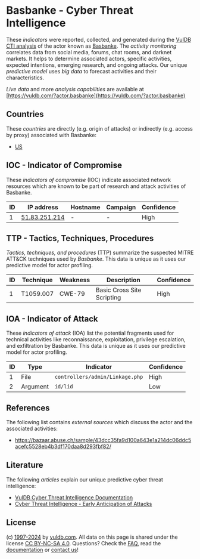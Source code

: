 # Basbanke - Cyber Threat Intelligence

These _indicators_ were reported, collected, and generated during the [VulDB CTI analysis](https://vuldb.com/?kb.cti) of the actor known as [Basbanke](https://vuldb.com/?actor.basbanke). The _activity monitoring_ correlates data from social media, forums, chat rooms, and darknet markets. It helps to determine associated actors, specific activities, expected intentions, emerging research, and ongoing attacks. Our unique _predictive model_ uses _big data_ to forecast activities and their characteristics.

_Live data_ and more _analysis capabilities_ are available at [https://vuldb.com/?actor.basbanke](https://vuldb.com/?actor.basbanke)

## Countries

These _countries_ are directly (e.g. origin of attacks) or indirectly (e.g. access by proxy) associated with Basbanke:

* [US](https://vuldb.com/?country.us)

## IOC - Indicator of Compromise

These _indicators of compromise_ (IOC) indicate associated network resources which are known to be part of research and attack activities of Basbanke.

ID | IP address | Hostname | Campaign | Confidence
-- | ---------- | -------- | -------- | ----------
1 | [51.83.251.214](https://vuldb.com/?ip.51.83.251.214) | - | - | High

## TTP - Tactics, Techniques, Procedures

_Tactics, techniques, and procedures_ (TTP) summarize the suspected MITRE ATT&CK techniques used by _Basbanke_. This data is unique as it uses our predictive model for actor profiling.

ID | Technique | Weakness | Description | Confidence
-- | --------- | -------- | ----------- | ----------
1 | T1059.007 | CWE-79 | Basic Cross Site Scripting | High

## IOA - Indicator of Attack

These _indicators of attack_ (IOA) list the potential fragments used for technical activities like reconnaissance, exploitation, privilege escalation, and exfiltration by Basbanke. This data is unique as it uses our predictive model for actor profiling.

ID | Type | Indicator | Confidence
-- | ---- | --------- | ----------
1 | File | `controllers/admin/Linkage.php` | High
2 | Argument | `id/lid` | Low

## References

The following list contains _external sources_ which discuss the actor and the associated activities:

* https://bazaar.abuse.ch/sample/43dcc35fa9d100a643e1a214dc06ddc5acefc5528eb4b3df170daa8d293fbf82/

## Literature

The following _articles_ explain our unique predictive cyber threat intelligence:

* [VulDB Cyber Threat Intelligence Documentation](https://vuldb.com/?kb.cti)
* [Cyber Threat Intelligence - Early Anticipation of Attacks](https://www.scip.ch/en/?labs.20201022)

## License

(c) [1997-2024](https://vuldb.com/?kb.changelog) by [vuldb.com](https://vuldb.com/?kb.about). All data on this page is shared under the license [CC BY-NC-SA 4.0](https://creativecommons.org/licenses/by-nc-sa/4.0/). Questions? Check the [FAQ](https://vuldb.com/?kb.faq), read the [documentation](https://vuldb.com/?kb) or [contact us](https://vuldb.com/?contact)!
